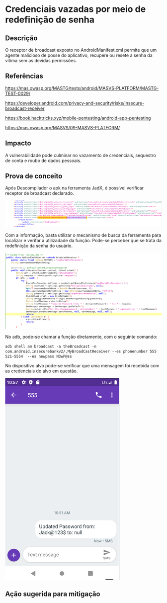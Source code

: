 # Credenciais vazadas por meio de redefinição de senha

## Descrição

O receptor de broadcast exposto no AndroidManifest.xml permite que um agente malicioso de posse do aplicativo, recupere ou resete a senha da vítima sem as devidas permissões. 

## Referências

https://mas.owasp.org/MASTG/tests/android/MASVS-PLATFORM/MASTG-TEST-0029/

https://developer.android.com/privacy-and-security/risks/insecure-broadcast-receiver

https://book.hacktricks.xyz/mobile-pentesting/android-app-pentesting

https://mas.owasp.org/MASVS/09-MASVS-PLATFORM/

## Impacto

A vulnerabilidade pode culminar no vazamento de credenciais, sequestro de conta e roubo de dados pessoais.

## Prova de conceito

Após Descompilador o apk na ferramenta JadX, é possível verificar receptor de broadcast declarado. 

![broadcast_reciver](.img/broadcast_reciver.png)

Com a informação, basta utilizar o mecanismo de busca da ferramenta para localizar e verifar a utilizadade da função. Pode-se perceber que se trata da redefinição da senha do usuário.

![reset_pass](.img/reset_pass.png)

No adb, pode-se chamar a função diretamente, com o seguinte comando:

```
adb shell am broadcast -a theBroadcast -n com.android.insecurebankv2/.MyBroadCastReceiver --es phonenumber 555 521-5554  --es newpass N3wP@ss
```
No dispositivo alvo pode-se verificar que uma mensagem foi recebida com as credenciais do alvo em questão.

![pass_reset](.img/pass_reset.png)


## Ação sugerida para mitigação
